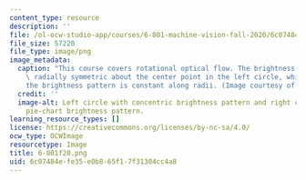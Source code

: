 ```yaml
---
content_type: resource
description: ''
file: /ol-ocw-studio-app/courses/6-801-machine-vision-fall-2020/6c07484efe35e0b865f17f31304cc4a8_6-801f20.png
file_size: 57220
file_type: image/png
image_metadata:
  caption: "This course covers rotational optical flow. The brightness pattern is\
    \ radially symmetric about the center point in the left circle, while in the right\_\
    the brightness pattern is constant along radii. (Image courtesy of the instructor.)"
  credit: ''
  image-alt: Left circle with concentric brightness pattern and right circle with
    pie-chart brightness pattern.
learning_resource_types: []
license: https://creativecommons.org/licenses/by-nc-sa/4.0/
ocw_type: OCWImage
resourcetype: Image
title: 6-801f20.png
uid: 6c07484e-fe35-e0b8-65f1-7f31304cc4a8
---
```

